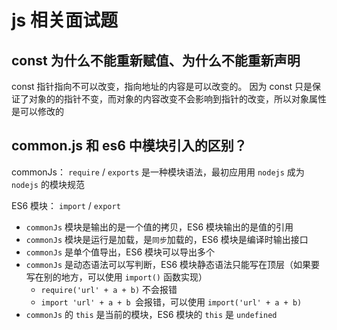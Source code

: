 # js 相关面试题

## const 为什么不能重新赋值、为什么不能重新声明

const 指针指向不可以改变，指向地址的内容是可以改变的。 因为 const 只是保证了对象的的指针不变，而对象的内容改变不会影响到指针的改变，所以对象属性是可以修改的


## common.js 和 es6 中模块引入的区别？

commonJs： `require` / `exports` 是一种模块语法，最初应用用 `nodejs` 成为 `nodejs` 的模块规范

ES6 模块：
`import` / `export` 

- `commonJs` 模块是输出的是一个值的拷贝，ES6 模块输出的是值的引用
- `commonJs` 模块是运行是加载，是`同步`加载的，ES6 模块是编译时输出接口
- `commonJs` 是单个值导出，ES6 模块可以导出多个
- `commonJs` 是动态语法可以写判断，ES6 模块静态语法只能写在顶层（如果要写在别的地方，可以使用 `import()` 函数实现）
    - `require('url' + a + b)` 不会报错
    - `import 'url' + a + b `会报错，可以使用 `import('url' + a + b)`
- `commonJs` 的 `this` 是当前的模块，ES6 模块的 `this` 是 `undefined`
